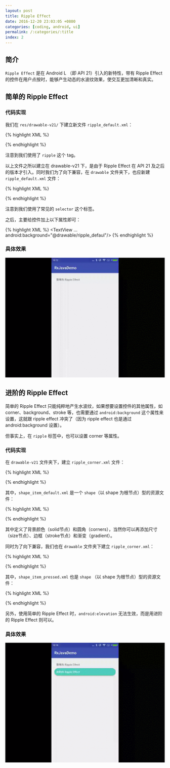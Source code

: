 ```yaml
---
layout: post
title: Ripple Effect
date: 2016-12-20 23:03:05 +0800
categories: [coding, android, ui]
permalink: /:categories/:title
index: 2
---
```


## 简介

`Ripple Effect` 是在 Android L （即 API 21）引入的新特性，带有 Ripple Effect 的控件在用户点按时，能够产生动态的水波纹效果，使交互更加清晰和真实。

## 简单的 Ripple Effect

### 代码实现

我们在 `res/drawable-v21/` 下建立新文件 `ripple_default.xml`：

{% highlight XML %}
<?xml version="1.0" encoding="utf-8"?>
<ripple xmlns:android="http://schemas.android.com/apk/res/android"
    android:color="?android:colorControlHighlight">
    <item
        android:id="@android:id/mask"
        android:drawable="@android:color/white" />
</ripple>
{% endhighlight %}

注意到我们使用了 `ripple` 这个 tag。

以上文件之所以建立在 drawable-v21 下，是由于 Ripple Effect 在 API 21 及之后的版本才引入。同时我们为了向下兼容，在 `drawable` 文件夹下，也应新建 `ripple_default.xml` 文件：

{% highlight XML %}
<?xml version="1.0" encoding="utf-8"?>
<selector xmlns:android="http://schemas.android.com/apk/res/android">
    <item android:drawable="@color/button_press" android:state_pressed="true" />
    <item android:drawable="@color/transparent" />
</selector>
{% endhighlight %}

注意到我们使用了常见的 `selector` 这个标签。

之后，主要给控件加上以下属性即可：

{% highlight XML %}
<TextView
  ...
  android:background="@drawable/ripple_defaul"/>
{% endhighlight %}

### 具体效果

<img src="/screenshots/simple-ripple-effect.gif"/>


## 进阶的 Ripple Effect

简单的 Ripple Effect 只能纯粹地产生水波纹，如果想要设置控件的其他属性，如 corner、background、stroke 等，也需要通过 `android:background` 这个属性来设置，这就跟 ripple effect 冲突了（因为 ripple effect 也是通过 android:background 设置）。

但事实上，在 `ripple` 标签中，也可以设置 corner 等属性。

### 代码实现

在 `drawable-v21` 文件夹下，建立 `ripple_corner.xml` 文件：

{% highlight XML %}
<?xml version="1.0" encoding="utf-8"?>
<ripple xmlns:android="http://schemas.android.com/apk/res/android"
        android:color="?android:colorControlHighlight">
    <item
        android:id="@android:id/mask"
        android:drawable="@drawable/shape_item_default"/>
    <item android:drawable="@drawable/shape_item_default"/>
</ripple>
{% endhighlight %}

其中，`shape_item_default.xml` 是一个 `shape`（以 shape 为根节点）型的资源文件：

{% highlight XML %}
<?xml version="1.0" encoding="utf-8"?>
<shape xmlns:android="http://schemas.android.com/apk/res/android">
    <solid android:color="@color/white"/>
    <corners android:radius="@dimen/dp_5"/>
</shape>
{% endhighlight %}

其中定义了背景颜色（solid节点）和圆角（corners），当然你可以再添加尺寸（size节点）、边框（stroke节点）和渐变（gradient）。

同时为了向下兼容，我们也在 `drawable` 文件夹下建立 `ripple_corner.xml`：

{% highlight XML %}
<?xml version="1.0" encoding="utf-8"?>
<selector xmlns:android="http://schemas.android.com/apk/res/android">
    <item android:drawable="@drawable/shape_item_pressed" android:state_pressed="true"/>
    <item android:drawable="@drawable/shape_item_default"/>
</selector>
{% endhighlight %}

其中，`shape_item_pressed.xml` 也是 `shape` （以 shape 为根节点）型的资源文件：

{% highlight XML %}
<?xml version="1.0" encoding="utf-8"?>
<shape xmlns:android="http://schemas.android.com/apk/res/android">
    <solid android:color="#ececec"/>
    <corners android:radius="@dimen/dp_5"/>
</shape>
{% endhighlight %}

另外，使用简单的 Ripple Effect 时，`android:elevation` 无法生效，而是用进阶的 Ripple Effect 则可以。

### 具体效果

<img src="/screenshots/advanced-ripple-effect.gif"/>

